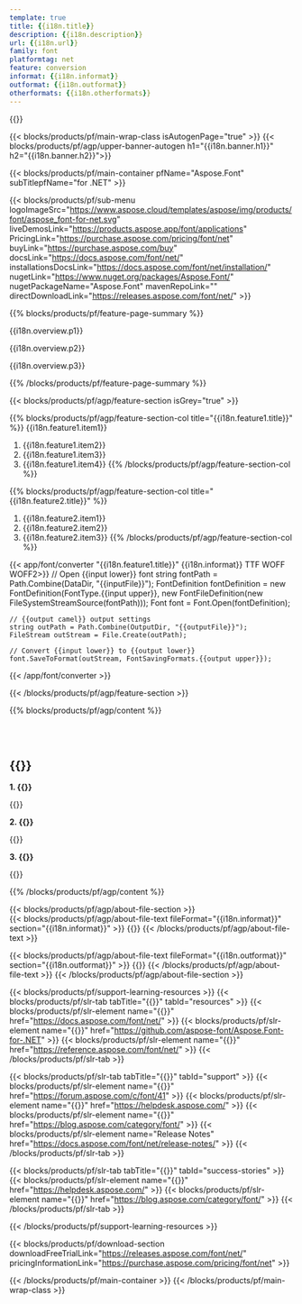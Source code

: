 ```yaml
---
template: true
title: {{i18n.title}}
description: {{i18n.description}}
url: {{i18n.url}}
family: font
platformtag: net
feature: conversion
informat: {{i18n.informat}}
outformat: {{i18n.outformat}}
otherformats: {{i18n.otherformats}}
---
```


{{<meta path="/{{lang}}/meta/conversion/default.md" section="faqchild">}}

{{< blocks/products/pf/main-wrap-class isAutogenPage="true" >}}
{{< blocks/products/pf/agp/upper-banner-autogen h1="{{i18n.banner.h1}}" h2="{{i18n.banner.h2}}">}}

{{< blocks/products/pf/main-container pfName="Aspose.Font" subTitlepfName="for .NET" >}}

{{< blocks/products/pf/sub-menu logoImageSrc="https://www.aspose.cloud/templates/aspose/img/products/font/aspose_font-for-net.svg" liveDemosLink="https://products.aspose.app/font/applications" PricingLink="https://purchase.aspose.com/pricing/font/net" buyLink="https://purchase.aspose.com/buy" docsLink="https://docs.aspose.com/font/net/" installationsDocsLink="https://docs.aspose.com/font/net/installation/" nugetLink="https://www.nuget.org/packages/Aspose.Font/" nugetPackageName="Aspose.Font" mavenRepoLink="" directDownloadLink="https://releases.aspose.com/font/net/" >}}

{{% blocks/products/pf/feature-page-summary %}}

<p>{{i18n.overview.p1}}</p>
<p>{{i18n.overview.p2}}</p>
<p>{{i18n.overview.p3}}</p>

{{% /blocks/products/pf/feature-page-summary  %}}


{{< blocks/products/pf/agp/feature-section isGrey="true" >}}

{{% blocks/products/pf/agp/feature-section-col title="{{i18n.feature1.title}}" %}}
{{i18n.feature1.item1}}
1. {{i18n.feature1.item2}}
1. {{i18n.feature1.item3}}
1. {{i18n.feature1.item4}}
{{% /blocks/products/pf/agp/feature-section-col %}}

{{% blocks/products/pf/agp/feature-section-col title="{{i18n.feature2.title}}" %}}
1. {{i18n.feature2.item1}}
1. {{i18n.feature2.item2}}
1. {{i18n.feature2.item3}}
{{% /blocks/products/pf/agp/feature-section-col %}}

{{< app/font/converter "{{i18n.feature1.title}}" {{i18n.informat}} TTF WOFF WOFF2>}}
    // Open {{input lower}} font
    string fontPath = Path.Combine(DataDir, "{{inputFile}}");
    FontDefinition fontDefinition = new FontDefinition(FontType.{{input upper}}, new FontFileDefinition(new FileSystemStreamSource(fontPath)));
    Font font = Font.Open(fontDefinition);
    
    // {{output camel}} output settings
    string outPath = Path.Combine(OutputDir, "{{outputFile}}");
    FileStream outStream = File.Create(outPath);
    
    // Convert {{input lower}} to {{output lower}}
    font.SaveToFormat(outStream, FontSavingFormats.{{output upper}});
{{< /app/font/converter >}}

{{< /blocks/products/pf/agp/feature-section >}}

{{% blocks/products/pf/agp/content %}}

<br><br>

<h2>{{<import path="/{{lang}}/partials/_faqs.md" section="faq-converter-child.h2">}}</h2>

<b>1. {{<import path="/{{lang}}/partials/_faqs.md" section="faq-converter-child.Q1">}}</b>

{{<import path="/{{lang}}/partials/_faqs.md" section="faq-converter-child.A1">}}

<b>2. {{<import path="/{{lang}}/partials/_faqs.md" section="faq-converter-child.Q2">}}</b>

{{<import path="/{{lang}}/partials/_faqs.md" section="faq-converter-child.A2">}}

<b>3. {{<import path="/{{lang}}/partials/_faqs.md" section="faq-converter-child.Q3">}}</b>

{{<import path="/{{lang}}/partials/_faqs.md" section="faq-converter-child.A3">}}

{{% /blocks/products/pf/agp/content %}}

{{< blocks/products/pf/agp/about-file-section >}}     
{{< blocks/products/pf/agp/about-file-text fileFormat="{{i18n.informat}}" section="{{i18n.informat}}" >}}
{{<import path="/{{lang}}/partials/_formats.md" section="{{i18n.informat}}">}}
{{< /blocks/products/pf/agp/about-file-text >}}

{{< blocks/products/pf/agp/about-file-text fileFormat="{{i18n.outformat}}" section="{{i18n.outformat}}" >}}
{{<import path="/{{lang}}/partials/_formats.md" section="{{i18n.outformat}}">}}
{{< /blocks/products/pf/agp/about-file-text >}} 
{{< /blocks/products/pf/agp/about-file-section >}}	


{{< blocks/products/pf/support-learning-resources >}}
{{< blocks/products/pf/slr-tab tabTitle="{{<import path="/{{lang}}/partials/_content.md" section="learningresources.tabTitle">}}" tabId="resources" >}}
{{< blocks/products/pf/slr-element name="{{<import path="/{{lang}}/partials/_content.md" section="learningresources.name1">}}" href="https://docs.aspose.com/font/net/" >}}
{{< blocks/products/pf/slr-element name="{{<import path="/{{lang}}/partials/_content.md" section="learningresources.name2">}}" href="https://github.com/aspose-font/Aspose.Font-for-.NET" >}}
{{< blocks/products/pf/slr-element name="{{<import path="/{{lang}}/partials/_content.md" section="learningresources.name3">}}" href="https://reference.aspose.com/font/net/" >}}
{{< /blocks/products/pf/slr-tab >}}

{{< blocks/products/pf/slr-tab tabTitle="{{<import path="/{{lang}}/partials/_content.md" section="support.tabTitle">}}" tabId="support" >}}
{{< blocks/products/pf/slr-element name="{{<import path="/{{lang}}/partials/_content.md" section="support.name1">}}" href="https://forum.aspose.com/c/font/41" >}}
{{< blocks/products/pf/slr-element name="{{<import path="/{{lang}}/partials/_content.md" section="support.name2">}}" href="https://helpdesk.aspose.com/" >}}
{{< blocks/products/pf/slr-element name="{{<import path="/{{lang}}/partials/_content.md" section="support.name3">}}" href="https://blog.aspose.com/category/font/" >}}
{{< blocks/products/pf/slr-element name="Release Notes" href="https://docs.aspose.com/font/net/release-notes/" >}}
{{< /blocks/products/pf/slr-tab >}}

{{< blocks/products/pf/slr-tab tabTitle="{{<import path="/{{lang}}/partials/_content.md" section="why.tabTitlenet">}}" tabId="success-stories" >}}
{{< blocks/products/pf/slr-element name="{{<import path="/{{lang}}/partials/_content.md" section="why.name1">}}" href="https://helpdesk.aspose.com/" >}}
{{< blocks/products/pf/slr-element name="{{<import path="/{{lang}}/partials/_content.md" section="why.name2">}}" href="https://blog.aspose.com/category/font/" >}}
{{< /blocks/products/pf/slr-tab >}}

{{< /blocks/products/pf/support-learning-resources >}}

{{< blocks/products/pf/download-section downloadFreeTrialLink="https://releases.aspose.com/font/net/" pricingInformationLink="https://purchase.aspose.com/pricing/font/net" >}}


{{< /blocks/products/pf/main-container >}}
{{< /blocks/products/pf/main-wrap-class >}}